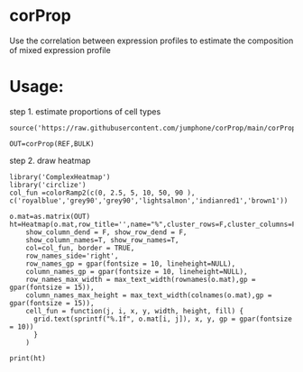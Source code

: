 # corProp

Use the correlation between expression profiles to estimate the composition of mixed expression profile

# Usage:

step 1. estimate proportions of cell types
    
    source('https://raw.githubusercontent.com/jumphone/corProp/main/corProp.R')
    
    OUT=corProp(REF,BULK)
     

step 2. draw heatmap
     
    library('ComplexHeatmap')
    library('circlize')
    col_fun =colorRamp2(c(0, 2.5, 5, 10, 50, 90 ), c('royalblue','grey90','grey90','lightsalmon','indianred1','brown1'))
    
    o.mat=as.matrix(OUT)
    ht=Heatmap(o.mat,row_title='',name="%",cluster_rows=F,cluster_columns=F,
        show_column_dend = F, show_row_dend = F,
        show_column_names=T, show_row_names=T,
        col=col_fun, border = TRUE,
        row_names_side='right',
        row_names_gp = gpar(fontsize = 10, lineheight=NULL),
        column_names_gp = gpar(fontsize = 10, lineheight=NULL),
        row_names_max_width = max_text_width(rownames(o.mat),gp = gpar(fontsize = 15)),
        column_names_max_height = max_text_width(colnames(o.mat),gp = gpar(fontsize = 15)),
        cell_fun = function(j, i, x, y, width, height, fill) {
          grid.text(sprintf("%.1f", o.mat[i, j]), x, y, gp = gpar(fontsize = 10))
          }
        )
        
    print(ht)

    
    
